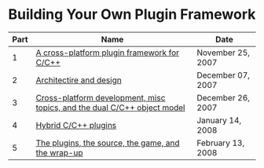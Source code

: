 # Building Your Own Plugin Framework

|Part|Name                                                                                                                             |Date             |
|----|---------------------------------------------------------------------------------------------------------------------------------|-----------------|
|1|[A cross-platform plugin framework for C/C++](Building%20Your%20Own%20Plugin%20Framework%20Part%201.md)                             |November 25, 2007|
|2|[Architectire and design](Building%20Your%20Own%20Plugin%20Framework%20Part%202.md)                                                 |December 07, 2007|
|3|[Cross-platform development, misc topics, and the dual C/C++ object model](Building%20Your%20Own%20Plugin%20Framework%20Part%203.md)|December 26, 2007|
|4|[Hybrid C/C++ plugins](Building%20Your%20Own%20Plugin%20Framework%20Part%204.md)                                                    |January  14, 2008|
|5|[The plugins, the source, the game, and the wrap-up](Building%20Your%20Own%20Plugin%20Framework%20Part%205.md)                      |February 13, 2008|
